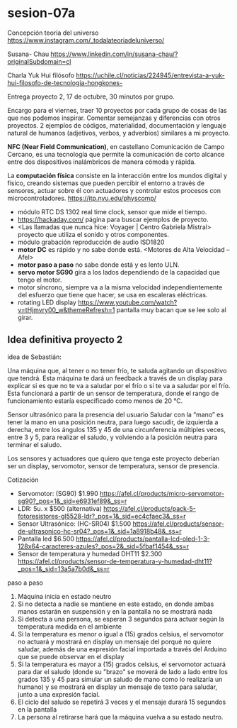 # sesion-07a

Concepción teoría del universo
<https://www.instagram.com/_todalateoriadeluniverso/>

Susana- Chau <https://www.linkedin.com/in/susana-chau/?originalSubdomain=cl>

Charla Yuk Hui filósofo <https://uchile.cl/noticias/224945/entrevista-a-yuk-hui-filosofo-de-tecnologia-hongkones->

Entrega proyecto 2, 17 de octubre, 30 minutos por grupo.  

Encargo para el viernes, traer 10 proyectos por cada grupo de cosas de las que nos podemos inspirar. Comentar semejanzas y diferencias con otros proyectos. 2 ejemplos de códigos, materialidad, documentación y lenguaje natural de humanos (adjetivos, verbos, y adverbios) similares a mi proyecto.

**NFC (Near Field Communication)**, en castellano Comunicación de Campo Cercano, es una tecnología que permite la comunicación de corto alcance entre dos dispositivos inalámbricos de manera cómoda y rápida.

La **computación física** consiste en la interacción entre los mundos digital y físico, creando sistemas que pueden percibir el entorno a través de sensores, actuar sobre él con actuadores y controlar estos procesos con microcontroladores.
<https://itp.nyu.edu/physcomp/>

- módulo RTC DS 1302 real time clock, sensor que mide el tiempo.
- <https://hackaday.com/> página para buscar ejemplos de proyecto.
- <Las llamadas que nunca hice: Voyager | Centro Gabriela Mistral> proyecto que utiliza el sonido y otros componentes.
- módulo grabación reproducción de audio ISD1820
- **motor DC** es rápido y no sabe donde está. <Motores de Alta Velocidad – Afel>
- **motor paso a paso** no sabe donde está y es lento ULN.
- **servo motor SG90** gira a los lados dependiendo de la capacidad que tengo el motor.
- motor síncrono, siempre va a la misma velocidad independientemente del esfuerzo que tiene que hacer, se usa en escaleras eléctricas.
- rotating LED display <https://www.youtube.com/watch?v=tHjmvry00_w&themeRefresh=1> pantalla muy bacan que se lee solo al girar.
  
## Idea definitiva proyecto 2

idea de Sebastián:

Una máquina que, al tener o no tener frío, te saluda agitando un dispositivo que tendrá. Esta máquina te dará un feedback a través de un display para explicar si es que no te va a saludar por el frío o si te va a saludar por el frío. Esta funcionará a partir de un sensor de temperatura, donde el rango de funcionamiento estaría especificado como menos de 20 °C.

Sensor ultrasónico para la presencia del usuario
Saludar con la “mano” es tener la mano en una posición neutra, para luego sacudir, de izquierda a derecha, entre los ángulos 135 y 45 de una circunferencia múltiples veces, entre 3 y 5, para realizar el saludo, y volviendo a la posición neutra para terminar el saludo.

Los sensores y actuadores que quiero que tenga este proyecto deberían ser un display, servomotor, sensor de temperatura, sensor de presencia.

Cotización
- Servomotor: (SG90) $1.990 <https://afel.cl/products/micro-servomotor-sg90?_pos=1&_sid=e6931ef89&_ss=r>
- LDR: 5u. x $500 (alternativa) <https://afel.cl/products/pack-5-fotoresistores-gl5528-ldr?_pos=1&_sid=ec4cfaec3&_ss=r>
- Sensor Ultrasónico: (HC-SR04) $1.500 <https://afel.cl/products/sensor-de-ultrasonico-hc-sr04?_pos=1&_sid=1a8918b48&_ss=r>
- Pantalla led $6.500 <https://afel.cl/products/pantalla-lcd-oled-1-3-128x64-caracteres-azules?_pos=2&_sid=5fbaf1454&_ss=r>
- Sensor de temperatura y humedad DHT11 $2.300 <https://afel.cl/products/sensor-de-temperatura-y-humedad-dht11?_pos=1&_sid=13a5a7b0d&_ss=r>
  
paso a paso
1. Máquina inicia en estado neutro
2. Si no detecta a nadie se mantiene en este estado, en donde ambas manos estarán en suspensión y en la pantalla no se mostrará nada
3. Si detecta a una persona, se esperan 3 segundos para actuar según la temperatura medida en el ambiente
4. Si la temperatura es menor o igual a (15) grados celsius, el servomotor no actuará y mostrará en display un mensaje del porqué no quiere saludar, además de una expresión facial importada a través del Arduino que se puede observar en el display
5. Si la temperatura es mayor a (15) grados celsius, el servomotor actuará para dar el saludo (donde su "brazo" se moverá de lado a lado entre los grados 135 y 45 para simular un saludo de mano como lo realizaría un humano) y se mostrará en display un mensaje de texto para saludar, junto a una expresión facial.
6. El ciclo del saludo se repetirá 3 veces y el mensaje durará 15 segundos en la pantalla
7. La persona al retirarse hará que la máquina vuelva a su estado neutro.

